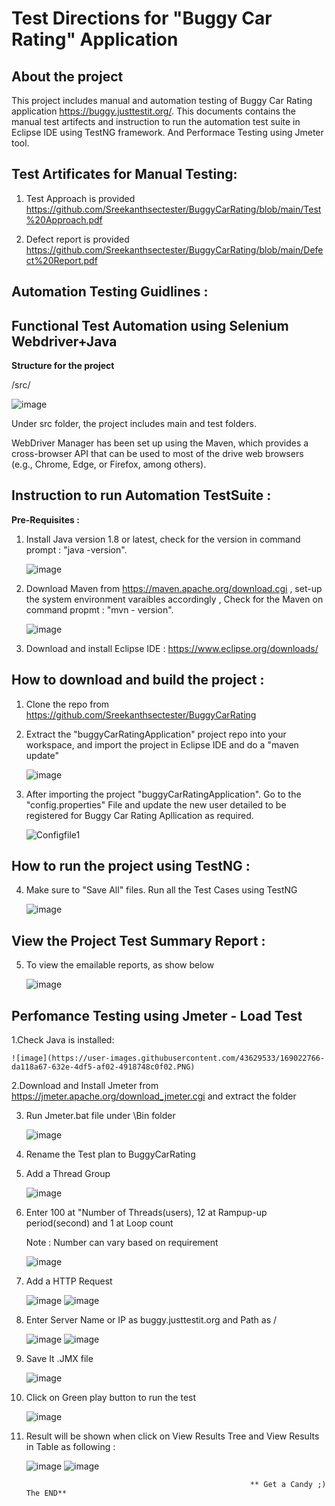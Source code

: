 # Test Directions for "Buggy Car Rating" Application

## **About the project** 
This project includes manual and automation testing of Buggy Car Rating application https://buggy.justtestit.org/. This documents contains the manual test artifects and instruction to run the automation test suite in Eclipse IDE using TestNG framework. And Performace Testing using Jmeter tool.

## Test Artificates for Manual Testing:

1. Test Approach is provided
      https://github.com/Sreekanthsectester/BuggyCarRating/blob/main/Test%20Approach.pdf
   
2. Defect report is provided
      https://github.com/Sreekanthsectester/BuggyCarRating/blob/main/Defect%20Report.pdf
   
## Automation Testing Guidlines :

## Functional Test Automation using Selenium Webdriver+Java

**Structure for the project**

/src/

   ![image](https://user-images.githubusercontent.com/43629533/168997606-2c7cddce-7c96-4ae9-b32b-6c4b76a64db8.png)

Under src folder, the project includes main and test folders.

WebDriver Manager has been set up using the Maven, which provides a cross-browser API that can be used to most of the drive web browsers (e.g., Chrome, Edge, or Firefox, among others).

## **Instruction to run Automation TestSuite** :

**Pre-Requisites :** 

  1. Install Java version 1.8 or latest, check for the version in command prompt : "java -version". 


       ![image](https://user-images.githubusercontent.com/43629533/168983506-134fe32c-f724-4642-9652-6fef54b3ac2a.png)

  2. Download Maven from https://maven.apache.org/download.cgi , set-up the system environment varaibles accordingly , Check for the Maven on command propmt : "mvn -            version".


       ![image](https://user-images.githubusercontent.com/43629533/168984938-99015864-9531-429c-9666-d5c3948cfee3.png)

  3. Download and install Eclipse IDE : https://www.eclipse.org/downloads/

## **How to download and build the project** :

  1. Clone the repo from https://github.com/Sreekanthsectester/BuggyCarRating

  2. Extract the "buggyCarRatingApplication" project repo into your workspace, and import the project in Eclipse IDE and do a "maven update"


      ![image](https://user-images.githubusercontent.com/43629533/168986090-1eb720f3-3e2b-459b-a2c7-d70ad3d7c98f.png)

  3. After importing the project "buggyCarRatingApplication". Go to the "config.properties" File and update the new user detailed to be registered for Buggy Car Rating      Apllication as required.


      ![Configfile1](https://user-images.githubusercontent.com/43629533/169006153-4610cf7b-19c5-459f-a47b-f74477d8379f.png)



## **How to run the project using TestNG** :

  4. Make sure to "Save All" files. Run all the Test Cases using TestNG 


     ![image](https://user-images.githubusercontent.com/43629533/168992013-42c45e0b-9a5d-4a62-9ae6-92cf0c90c062.png)

## **View the Project Test Summary Report** :

  5. To view the emailable reports, as show below


     ![image](https://user-images.githubusercontent.com/43629533/168992645-5d7a4630-1dc9-4d43-8305-be182a97e06b.png)


## Perfomance Testing using Jmeter - Load Test

1.Check Java is installed:
    
    ![image](https://user-images.githubusercontent.com/43629533/169022766-da118a67-632e-4df5-af02-4918748c0f02.PNG)

 
2.Download and Install Jmeter from https://jmeter.apache.org/download_jmeter.cgi  and extract the folder

3. Run Jmeter.bat file under \Bin folder

     ![image](https://user-images.githubusercontent.com/43629533/169015037-da6ca4d7-11a9-44f9-9b5c-64d511c930b0.png)
     
4. Rename the Test plan to BuggyCarRating
5. Add a Thread Group 
     
     ![image](https://user-images.githubusercontent.com/43629533/169019193-8875d24b-4387-4e4c-b9b1-1ec83d958219.png)
     

        
6. Enter 100 at "Number of Threads(users), 12 at Rampup-up period(second) and 1 at Loop count
   
   Note : Number can vary based on requirement

     ![image](https://user-images.githubusercontent.com/43629533/169019720-c57de4f8-1105-49ac-a4a4-995870050828.png)
     
7. Add a HTTP Request

      ![image](https://user-images.githubusercontent.com/43629533/169020043-eb430068-98d2-4b0e-9514-8c9cd742d417.png)
      ![image](https://user-images.githubusercontent.com/43629533/169023406-cd197938-d835-4ce5-bfd8-e19d03b0b3fe.png)

8. Enter Server Name or IP as buggy.justtestit.org  and Path as / 

      ![image](https://user-images.githubusercontent.com/43629533/169020685-d66b2bdd-8c97-4b64-a274-6df892e48489.png)
      ![image](https://user-images.githubusercontent.com/43629533/169020860-7e21904b-b1bf-4f21-9cd9-bf274f076bcc.png)
      

9. Save It .JMX file

      ![image](https://user-images.githubusercontent.com/43629533/169021505-7a89f90c-c735-4064-8195-fb92fda802d3.png) 
      
10. Click on Green play button to run the test 

      ![image](https://user-images.githubusercontent.com/43629533/169021095-628e4019-f168-42a3-8846-b71ac3251da2.png)
      
11. Result will be shown when click on View Results Tree and View Results in Table as following : 

      ![image](https://user-images.githubusercontent.com/43629533/169021777-daf4b5eb-d5b4-455c-89f1-43cd83448eb6.png)
      ![image](https://user-images.githubusercontent.com/43629533/169021867-bc66b844-9a09-4429-bd38-80827c23e8f1.png)


                                                          ** Get a Candy ;) The END**
      
      



 



                                

